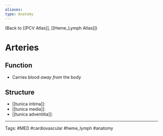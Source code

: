 ```yaml
---
aliases: 
type: Anatomy
---
```


(Back to [[PCV Atlas]], [[Heme_Lymph Atlas]])

# Arteries
## Function
- Carries blood _away from_ the body
## Structure
- [[tunica intima]]: 
- [[tunica media]]: 
- [[tunica adventitia]]: 

---
Tags: #MED #cardiovascular #heme_lymph #anatomy 
